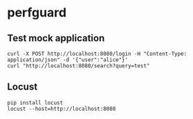 # perfguard

## Test mock application

```shell
curl -X POST http://localhost:8080/login -H "Content-Type: application/json" -d '{"user":"alice"}'
curl "http://localhost:8080/search?query=test"
```

## Locust

```shell
pip install locust
locust --host=http://localhost:8080
```
